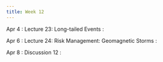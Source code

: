 ```yaml
---
title: Week 12
---
```


Apr 4
: Lecture 23: Long-tailed Events
    :    

Apr 6
: Lecture 24: Risk Management: Geomagnetic Storms
    :   

Apr 8
: Discussion 12
    :   
